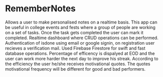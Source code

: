 # RememberNotes
Allows a user to make personalised notes  on a realtime basis.
This app can be useful in college events and fests where a group of people are working on a set of tasks.
Once the task gets completed the user can mark it completed.
Realtime dashboard where CRUD operations can be performed.
Authentication of isdone using email or google signin, on registration user recieves a verification mail.
Used Firebase Firestore for swift and fast database operations.
Percentage of efficency is dispalyed at EOD and the user can work more harder the next day to improve his streak. 
According to the efficiency the user he/she receives motivational quotes. The quotes motivational frequency will be different for good and bad performers.
